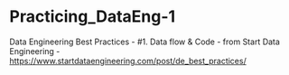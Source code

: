 # Practicing_DataEng-1
Data Engineering Best Practices - #1. Data flow &amp; Code - from Start Data Engineering - https://www.startdataengineering.com/post/de_best_practices/
